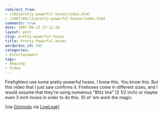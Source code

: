 ```yaml
---
redirect_from:
- /202/pretty-powerful-hoses/index.html
- /2007/09/13/pretty-powerful-hoses/index.html
comments: true
date: 2007-09-13 17:12:26
layout: post
slug: pretty-powerful-hoses
title: Pretty Powerful Hoses
wordpress_id: 202
categories:
- Entertainment
tags:
- Amazing
- Video
---
```


Firefighters use some pretty powerful hoses.  I know this.  You know this.  But this video that I just saw confirms it.  Firehoses come in different sizes, and I would assume that they're using numerous "Blitz line" (2 1/2 inch) or maybe even 3 inch hoses in order to do this.  10 of 'em work the magic.



[via [Gizmodo](http://gizmodo.com/gadgets/hose-up/firefighters-lift-a-car-using-their-hoses-299405.php) via [LiveLeak](http://www.liveleak.com/view?i=1f2_1189625978)] 
